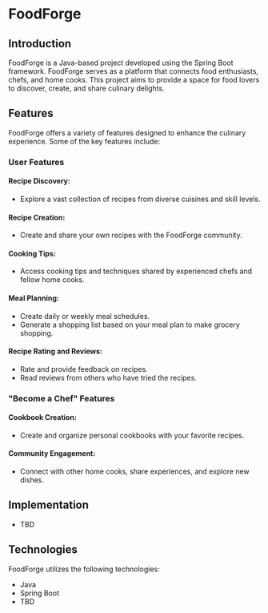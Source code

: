 # FoodForge

## Introduction

FoodForge is a Java-based project developed using the Spring Boot framework. FoodForge serves as a platform that connects food enthusiasts, chefs, and home cooks. This project aims to provide a space for food lovers to discover, create, and share culinary delights.

## Features

FoodForge offers a variety of features designed to enhance the culinary experience. Some of the key features include:

### User Features

#### Recipe Discovery:

- Explore a vast collection of recipes from diverse cuisines and skill levels.

#### Recipe Creation:

- Create and share your own recipes with the FoodForge community.

#### Cooking Tips:

- Access cooking tips and techniques shared by experienced chefs and fellow home cooks.

#### Meal Planning:

- Create daily or weekly meal schedules.
- Generate a shopping list based on your meal plan to make grocery shopping.

#### Recipe Rating and Reviews:

- Rate and provide feedback on recipes.
- Read reviews from others who have tried the recipes.

### "Become a Chef" Features

#### Cookbook Creation:

- Create and organize personal cookbooks with your favorite recipes.

#### Community Engagement:

- Connect with other home cooks, share experiences, and explore new dishes.

## Implementation

- TBD

## Technologies

FoodForge utilizes the following technologies:

- Java
- Spring Boot
- TBD
